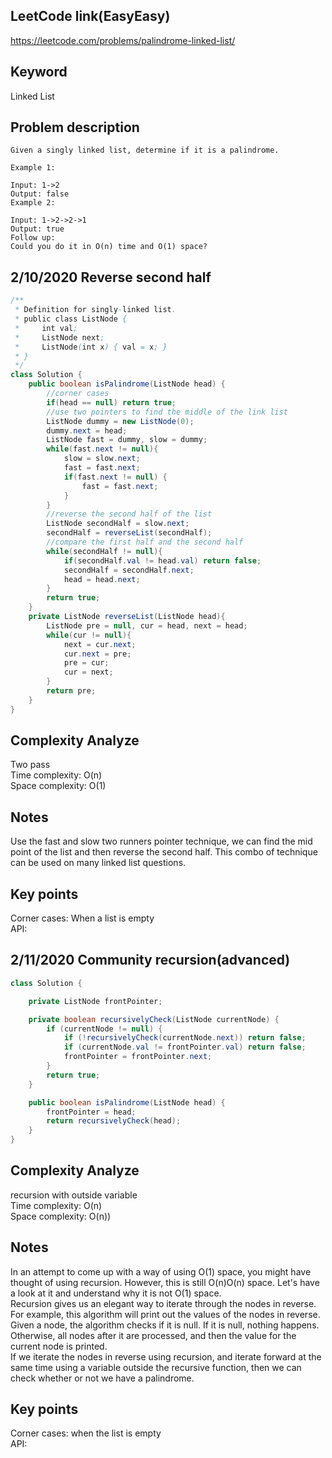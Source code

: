 ## LeetCode link(EasyEasy)
https://leetcode.com/problems/palindrome-linked-list/

## Keyword
Linked List

## Problem description
```
Given a singly linked list, determine if it is a palindrome.

Example 1:

Input: 1->2
Output: false
Example 2:

Input: 1->2->2->1
Output: true
Follow up:
Could you do it in O(n) time and O(1) space?
```
## 2/10/2020 Reverse second half

```java
/**
 * Definition for singly-linked list.
 * public class ListNode {
 *     int val;
 *     ListNode next;
 *     ListNode(int x) { val = x; }
 * }
 */
class Solution {
    public boolean isPalindrome(ListNode head) {
        //corner cases
        if(head == null) return true;
        //use two pointers to find the middle of the link list
        ListNode dummy = new ListNode(0);
        dummy.next = head;
        ListNode fast = dummy, slow = dummy;
        while(fast.next != null){
            slow = slow.next;
            fast = fast.next;
            if(fast.next != null) {
                fast = fast.next;
            }
        }
        //reverse the second half of the list
        ListNode secondHalf = slow.next;
        secondHalf = reverseList(secondHalf);
        //compare the first half and the second half
        while(secondHalf != null){
            if(secondHalf.val != head.val) return false;
            secondHalf = secondHalf.next;
            head = head.next;
        }
        return true;
    }
    private ListNode reverseList(ListNode head){
        ListNode pre = null, cur = head, next = head;
        while(cur != null){
            next = cur.next;
            cur.next = pre;
            pre = cur;
            cur = next;
        }
        return pre;
    }
}
```

## Complexity Analyze
Two pass\
Time complexity: O(n) \
Space complexity: O(1) 

## Notes
Use the fast and slow two runners pointer technique, we can find the mid point of the list and then reverse the second half. This combo of technique can be used on many linked list questions.

## Key points
Corner cases: When a list is empty\
API:

## 2/11/2020 Community recursion(advanced)

```java
class Solution {

    private ListNode frontPointer;

    private boolean recursivelyCheck(ListNode currentNode) {
        if (currentNode != null) {
            if (!recursivelyCheck(currentNode.next)) return false;
            if (currentNode.val != frontPointer.val) return false;
            frontPointer = frontPointer.next;
        }
        return true;
    }

    public boolean isPalindrome(ListNode head) {
        frontPointer = head;
        return recursivelyCheck(head);
    }
}
```

## Complexity Analyze
recursion with outside variable\
Time complexity: O(n)\
Space complexity: O(n))

## Notes
In an attempt to come up with a way of using O(1) space, you might have thought of using recursion. However, this is still O(n)O(n) space. Let's have a look at it and understand why it is not O(1) space.\
Recursion gives us an elegant way to iterate through the nodes in reverse. For example, this algorithm will print out the values of the nodes in reverse. Given a node, the algorithm checks if it is null. If it is null, nothing happens. Otherwise, all nodes after it are processed, and then the value for the current node is printed.\
If we iterate the nodes in reverse using recursion, and iterate forward at the same time using a variable outside the recursive function, then we can check whether or not we have a palindrome.

## Key points
Corner cases: when the list is empty\
API: 